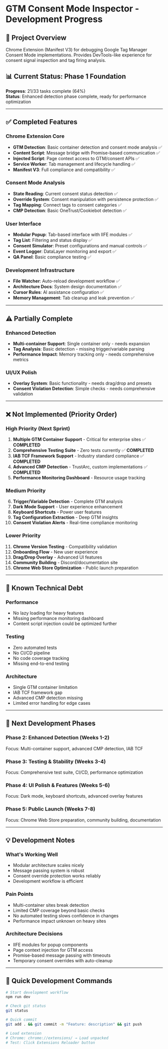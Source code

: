 # GTM Consent Mode Inspector - Development Progress

## 🎯 Project Overview
Chrome Extension (Manifest V3) for debugging Google Tag Manager Consent Mode implementations. Provides DevTools-like experience for consent signal inspection and tag firing analysis.

## 📊 Current Status: Phase 1 Foundation
**Progress**: 21/33 tasks complete (64%)  
**Status**: Enhanced detection phase complete, ready for performance optimization

---

## ✅ Completed Features

### Chrome Extension Core
- **GTM Detection**: Basic container detection and consent mode analysis ✅
- **Content Script**: Message bridge with Promise-based communication ✅
- **Injected Script**: Page context access to GTM/consent APIs ✅
- **Service Worker**: Tab management and lifecycle handling ✅
- **Manifest V3**: Full compliance and compatibility ✅

### Consent Mode Analysis
- **State Reading**: Current consent status detection ✅
- **Override System**: Consent manipulation with persistence protection ✅
- **Tag Mapping**: Connect tags to consent categories ✅
- **CMP Detection**: Basic OneTrust/Cookiebot detection ✅

### User Interface
- **Modular Popup**: Tab-based interface with IIFE modules ✅
- **Tag List**: Filtering and status display ✅
- **Consent Simulator**: Preset configurations and manual controls ✅
- **Event Logger**: DataLayer monitoring and export ✅
- **QA Panel**: Basic compliance testing ✅

### Development Infrastructure
- **File Watcher**: Auto-reload development workflow ✅
- **Architecture Docs**: System design documentation ✅
- **Cursor Rules**: AI assistance configuration ✅
- **Memory Management**: Tab cleanup and leak prevention ✅

---

## ⚠️ Partially Complete

### Enhanced Detection
- **Multi-container Support**: Single container only - needs expansion
- **Tag Analysis**: Basic detection - missing trigger/variable parsing
- **Performance Impact**: Memory tracking only - needs comprehensive metrics

### UI/UX Polish
- **Overlay System**: Basic functionality - needs drag/drop and presets
- **Consent Violation Detection**: Simple checks - needs comprehensive validation

---

## ❌ Not Implemented (Priority Order)

### High Priority (Next Sprint)
1. **Multiple GTM Container Support** - Critical for enterprise sites ✅ **COMPLETED**
2. **Comprehensive Testing Suite** - Zero tests currently ✅ **COMPLETED**
3. **IAB TCF Framework Support** - Industry standard compliance ✅ **COMPLETED**
4. **Advanced CMP Detection** - TrustArc, custom implementations ✅ **COMPLETED**
5. **Performance Monitoring Dashboard** - Resource usage tracking

### Medium Priority
6. **Trigger/Variable Detection** - Complete GTM analysis
7. **Dark Mode Support** - User experience enhancement
8. **Keyboard Shortcuts** - Power user features
9. **Tag Configuration Extraction** - Deep GTM insights
10. **Consent Violation Alerts** - Real-time compliance monitoring

### Lower Priority
11. **Chrome Version Testing** - Compatibility validation
12. **Onboarding Flow** - New user experience
13. **Drag/Drop Overlay** - Advanced UI features
14. **Community Building** - Discord/documentation site
15. **Chrome Web Store Optimization** - Public launch preparation

---

## 🚧 Known Technical Debt

### Performance
- No lazy loading for heavy features
- Missing performance monitoring dashboard
- Content script injection could be optimized further

### Testing
- Zero automated tests
- No CI/CD pipeline
- No code coverage tracking
- Missing end-to-end testing

### Architecture
- Single GTM container limitation
- IAB TCF framework gap
- Advanced CMP detection missing
- Limited error handling for edge cases

---

## 🎯 Next Development Phases

### Phase 2: Enhanced Detection (Weeks 1-2)
Focus: Multi-container support, advanced CMP detection, IAB TCF

### Phase 3: Testing & Stability (Weeks 3-4)
Focus: Comprehensive test suite, CI/CD, performance optimization

### Phase 4: UI Polish & Features (Weeks 5-6)
Focus: Dark mode, keyboard shortcuts, advanced overlay features

### Phase 5: Public Launch (Weeks 7-8)
Focus: Chrome Web Store preparation, community building, documentation

---

## 💡 Development Notes

### What's Working Well
- Modular architecture scales nicely
- Message passing system is robust
- Consent override protection works reliably
- Development workflow is efficient

### Pain Points
- Multi-container sites break detection
- Limited CMP coverage beyond basic checks
- No automated testing slows confidence in changes
- Performance impact unknown on heavy sites

### Architecture Decisions
- IIFE modules for popup components
- Page context injection for GTM access
- Promise-based message passing with timeouts
- Temporary consent overrides with auto-cleanup

---

## 🔧 Quick Development Commands

```bash
# Start development workflow
npm run dev

# Check git status
git status

# Quick commit
git add . && git commit -m "Feature: description" && git push

# Load extension
# Chrome: chrome://extensions/ → Load unpacked
# Test: Click Extensions Reloader button